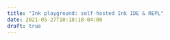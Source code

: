 ```yaml
---
title: "Ink playground: self-hosted Ink IDE & REPL"
date: 2021-05-27T10:18:18-04:00
draft: true
---
```




